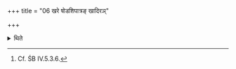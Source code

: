 +++
title = "06 खरे षोडशिपात्रङ् खादिरञ्"

+++

<details><summary>थिते</summary>

6. If it is the Ṣoḍaśin (-soma-sacrifice), the places the Ṣoḍaśin-cup made of Khadira-wood, and having four edges, on the Khara (mound).[^2]  

[^1]: See XIV.2.2.ff.  

[^2]: Cf. ŚB IV.5.3.6.  
</details>
